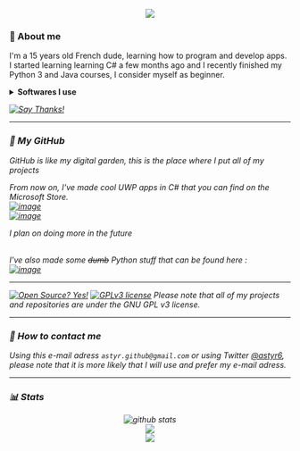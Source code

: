 <p align=center>
  <img src="https://i.imgur.com/rQkBUgo.gif">
</p>


### 🤔 About me
<p>I'm a 15 years old French dude, learning how to program and develop apps.<br/>
I started learning learning C# a few months ago and I recently finished my Python 3 and Java courses, I consider myself as beginner.<br/></p>
<details>
  <summary><strong>Softwares I use</strong></summary>
  <p><i>PyCharm (Switched from Visual Studio Code)<br/>
    Rider (Switched from Visual Studio 2019)<br/>
    IntelliJ Utlimate<br/>
    NSIS (and NSIS script maker)<br/>
    Sublime Text<br/>
    Windows Terminal<br/>
    XAML Controls Gallery<br/>
    Git<i/>
    <p/>
</details>


[![Say Thanks!](https://img.shields.io/badge/Say%20Thanks-!-1EAEDB.svg)](https://saythanks.io/to/astyr.github@gmail.com)

---
### 🌱 My GitHub
GitHub is like my digital garden, this is the place where I put all of my projects
  
From now on, I've made cool UWP apps in C# that you can find on the Microsoft Store.<br/>
[![image](https://github-readme-stats.vercel.app/api/pin/?username=Astyr6&repo=Draw10)](https://github.com/Astyr6/Draw10)<br/>
[![image](https://github-readme-stats.vercel.app/api/pin/?username=Astyr6&repo=Media10)](https://github.com/Astyr6/Media10)

<i>I plan on doing more in the future<i/><br/><br/>
 
I've also made some <del>dumb</del> Python stuff that can be found here :<br/>
[![image](https://github-readme-stats.vercel.app/api/pin/?username=Astyr6&repo=Python)](https://github.com/Astyr6/Python)

-----
[![Open Source? Yes!](https://badgen.net/badge/Open%20Source%20%3F/Yes%21/blue?icon=github)](https://github.com/Astyr6) [![GPLv3 license](https://img.shields.io/badge/License-GPLv3-blue.svg)](http://perso.crans.org/besson/LICENSE.html) Please note that all of my projects and repositories are under the GNU GPL v3 license. 

---

### 📩 How to contact me
Using this e-mail adress `astyr.github@gmail.com` or using Twitter [@astyr6](https://twitter.com/astyr6), please note that it is more likely that I will use and prefer my e-mail adress.
  
---

### 📊 Stats

<p align=center>
<img src="https://github-readme-stats.vercel.app/api/?username=Astyr6&show_icons=true&title_color=fffffff&icon_color=000000&text_color=000000" alt="github stats"/></br>
<img src="https://github-readme-stats.vercel.app/api/top-langs/?username=Astyr6&layout=compact"/><br/>
<img src="https://visitor-badge.laobi.icu/badge?page_id=Astyr6.Astyr6"/><br/>

</p>

